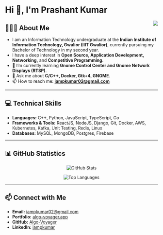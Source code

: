 # Hi 👋, I'm Prashant Kumar
<img align="right" src="https://visitor-badge.laobi.icu/badge?page_id=iampkumar02.iampkumar02" />

## 🙋🏽‍♂️ About Me
- I am an Information Technology undergraduate at the **Indian Institute of Information Technology, Gwalior (IIIT Gwalior)**, currently pursuing my Bachelor of Technology in my second year.
- I have a deep interest in **Open Source, Application Development, Networking,** and **Competitive Programming**.
- 🌱 I’m currently learning **Gnome Control Center and Gnome Network Displays (RTSP)**.
- 💬 Ask me about **C/C++, Docker, Gtk+4, GNOME**.
- 📫 How to reach me: **[iampkumar02@gmail.com](mailto:iampkumar02@gmail.com)**

---

## 💻 Technical Skills
- **Languages:** C++, Python, JavaScript, TypeScript, Go  
- **Frameworks & Tools:** ReactJS, NodeJS, Django, Git, Docker, AWS, Kubernetes, Kafka, Unit Testing, Redis, Linux  
- **Databases:** MySQL, MongoDB, Postgres, Firebase  

---

## 📊 GitHub Statistics
<p align="center">
  <!-- GitHub Stats Card -->
  <img
    src="https://github-readme-stats.vercel.app/api?username=Algo-Voyager&show_icons=true&count_private=true&theme=onedark"
    alt="GitHub Stats"
    style="max-width: 100%;"
  />
</p>

<p align="center">
  <!-- Top Languages Card -->
  <img
    src="https://github-readme-stats.vercel.app/api/top-langs/?username=Algo-Voyager&theme=onedark&exclude_repo=Competitive-Programming&hide=html,css"
    alt="Top Languages"
    style="max-width: 100%;"
  />
</p>

---

## 📫 Connect with Me
- **Email:** [iampkumar02@gmail.com](mailto:iampkumar02@gmail.com)  
- **Portfolio:** [algo-voyager.app](https://algo-voyager.app)  
- **GitHub:** [Algo-Voyager](https://github.com/Algo-Voyager)  
- **LinkedIn:** [iampkumar](https://www.linkedin.com/in/iampkumar)
